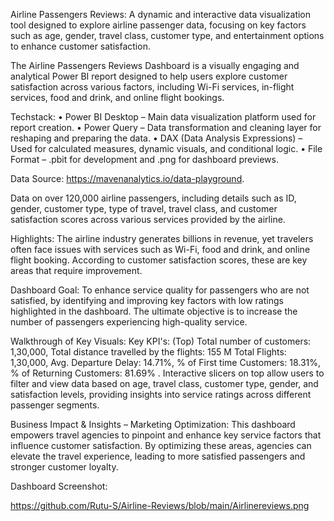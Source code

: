 Airline Passengers Reviews: A dynamic and interactive data visualization tool designed to explore airline passenger data, focusing on key factors such as age, gender, travel class, customer type, and entertainment options to enhance customer satisfaction.

The Airline Passengers Reviews Dashboard is a visually engaging and analytical Power BI report designed to help users explore customer satisfaction across various factors, including Wi-Fi services, in-flight services, food and drink, and online flight bookings.


Techstack:
• Power BI Desktop – Main data visualization platform used for report creation.
• Power Query – Data transformation and cleaning layer for reshaping and preparing the data.
• DAX (Data Analysis Expressions) – Used for calculated measures, dynamic visuals, and conditional logic.
• File Format – .pbit for development and .png for dashboard previews.


Data Source: https://mavenanalytics.io/data-playground.


Data on over 120,000 airline passengers, including details such as ID, gender, customer type, type of travel, travel class, and customer satisfaction scores across various services provided by the airline.


Highlights:
The airline industry generates billions in revenue, yet travelers often face issues with services such as Wi-Fi, food and drink, and online flight booking. According to customer satisfaction scores, these are key areas that require improvement.


Dashboard Goal: To enhance service quality for passengers who are not satisfied, by identifying and improving key factors with low ratings highlighted in the dashboard. The ultimate objective is to increase the number of passengers experiencing high-quality service.


Walkthrough of Key Visuals:
Key KPI's: (Top) Total number of customers: 1,30,000, Total distance travelled by the flights: 155 M Total Flights: 1,30,000, Avg. Departure Delay: 14.71%, % of First time Customers: 18.31%, % of Returning Customers: 81.69% .
Interactive slicers on top allow users to filter and view data based on age, travel class, customer type, gender, and satisfaction levels, providing insights into service ratings across different passenger segments.  


Business Impact & Insights – Marketing Optimization:
This dashboard empowers travel agencies to pinpoint and enhance key service factors that influence customer satisfaction. By optimizing these areas, agencies can elevate the travel experience, leading to more satisfied passengers and stronger customer loyalty.


Dashboard Screenshot:

https://github.com/Rutu-S/Airline-Reviews/blob/main/Airlinereviews.png
